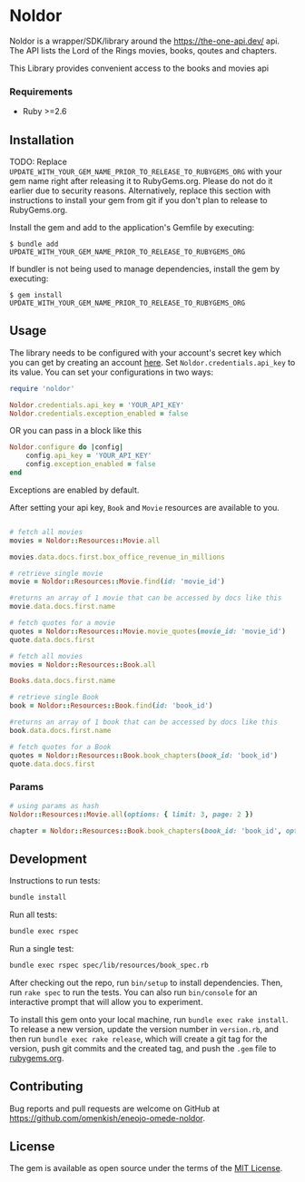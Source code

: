 # Noldor

Noldor is a wrapper/SDK/library around the https://the-one-api.dev/ api. The API lists the Lord of the Rings movies, books, qoutes and chapters.

This Library provides convenient access to the books and movies api

### Requirements

- Ruby >=2.6

## Installation

TODO: Replace `UPDATE_WITH_YOUR_GEM_NAME_PRIOR_TO_RELEASE_TO_RUBYGEMS_ORG` with your gem name right after releasing it to RubyGems.org. Please do not do it earlier due to security reasons. Alternatively, replace this section with instructions to install your gem from git if you don't plan to release to RubyGems.org.

Install the gem and add to the application's Gemfile by executing:

    $ bundle add UPDATE_WITH_YOUR_GEM_NAME_PRIOR_TO_RELEASE_TO_RUBYGEMS_ORG

If bundler is not being used to manage dependencies, install the gem by executing:

    $ gem install UPDATE_WITH_YOUR_GEM_NAME_PRIOR_TO_RELEASE_TO_RUBYGEMS_ORG


## Usage

The library needs to be configured with your account's secret key which you can get by creating an account [here](https://the-one-api.dev/). Set `Noldor.credentials.api_key` to its value. You can set your configurations in two ways:

```ruby
require 'noldor'

Noldor.credentials.api_key = 'YOUR_API_KEY'
Noldor.credentials.exception_enabled = false

```

OR you can pass in a block like this

```ruby
Noldor.configure do |config|
    config.api_key = 'YOUR_API_KEY'
    config.exception_enabled = false
end

```

Exceptions are enabled by default.


After setting your api key, `Book` and `Movie` resources are available to you.

```ruby

# fetch all movies
movies = Noldor::Resources::Movie.all

movies.data.docs.first.box_office_revenue_in_millions

# retrieve single movie
movie = Noldor::Resources::Movie.find(id: 'movie_id')

#returns an array of 1 movie that can be accessed by docs like this
movie.data.docs.first.name

# fetch quotes for a movie
quotes = Noldor::Resources::Movie.movie_quotes(movie_id: 'movie_id')
quote.data.docs.first

# fetch all movies
movies = Noldor::Resources::Book.all

Books.data.docs.first.name

# retrieve single Book
book = Noldor::Resources::Book.find(id: 'book_id')

#returns an array of 1 book that can be accessed by docs like this
book.data.docs.first.name

# fetch quotes for a Book
quotes = Noldor::Resources::Book.book_chapters(book_id: 'book_id')
quote.data.docs.first
```

### Params
```ruby
# using params as hash
Noldor::Resources::Movie.all(options: { limit: 3, page: 2 })

chapter = Noldor::Resources::Book.book_chapters(book_id: 'book_id', options: { sort: 'DESC'})

```

## Development

Instructions to run tests:

```sh
bundle install
```

Run all tests:

```sh
bundle exec rspec
```

Run a single test:

```sh
bundle exec rspec spec/lib/resources/book_spec.rb
```

After checking out the repo, run `bin/setup` to install dependencies. Then, run `rake spec` to run the tests. You can also run `bin/console` for an interactive prompt that will allow you to experiment.

To install this gem onto your local machine, run `bundle exec rake install`. To release a new version, update the version number in `version.rb`, and then run `bundle exec rake release`, which will create a git tag for the version, push git commits and the created tag, and push the `.gem` file to [rubygems.org](https://rubygems.org).

## Contributing

Bug reports and pull requests are welcome on GitHub at https://github.com/omenkish/eneojo-omede-noldor.

## License

The gem is available as open source under the terms of the [MIT License](https://opensource.org/licenses/MIT).
